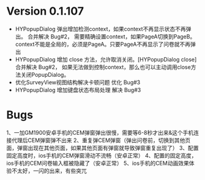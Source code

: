 # Version 0.1.107
 - HYPopupDialog 弹出增加检测context，如果context不再显示状态不再弹出。 合并解决 Bug#2， 需要精确设置context，如果PageA切换到PageB。context不能是全局的，必须是PageA。只要PageA不再显示了问卷就不再弹出
 - HYPopupDialog 增加 close 方法，允许取消关闭。[HYPopupDialog close] 合并解决 Bug#2， 如果无法做到控制context，那么也可以主动调用close方法关闭PopupDialog。
 - 优化SurveyView视图结构解决卡顿问题 优化 Bug#3
 - HYPopupDialog 增加键盘状态布局处理 解决 Bug#3

# Bugs
1、一加GM1900安卓手机的CEM弹窗弹出很慢，需要等6-8秒才出来&这个手机连接代理后CEM弹窗弹不出来
2、重复弹CEM弹窗（弹出问卷前，切换到其他页面，弹窗出现在其他页面，如果其他页面有弹窗就导致弹窗重复出现了）
3、配置固定高度时，ios手机的CEM弹窗滑动不流畅（安卓正常）
4、配置的固定高度，ios手机的CEM问卷输入框被隐藏了（安卓正常）
5、ios手机的CEM动画效果体验不太好，一闪的出来，有些突兀